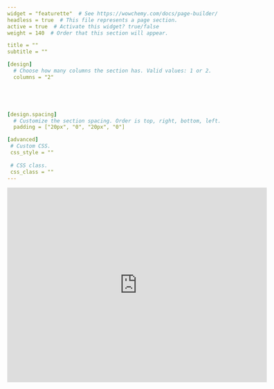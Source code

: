 ```yaml
---
widget = "featurette"  # See https://wowchemy.com/docs/page-builder/
headless = true  # This file represents a page section.
active = true  # Activate this widget? true/false
weight = 140  # Order that this section will appear.

title = ""
subtitle = ""

[design]
  # Choose how many columns the section has. Valid values: 1 or 2.
  columns = "2"


  


[design.spacing]
  # Customize the section spacing. Order is top, right, bottom, left.
  padding = ["20px", "0", "20px", "0"]

[advanced]
 # Custom CSS. 
 css_style = ""
 
 # CSS class.
 css_class = ""
---
```


<iframe src="https://www.google.com/maps/embed?pb=!1m14!1m8!1m3!1d1451.5088046915148!2d11.3388862!3d43.3138908!3m2!1i1024!2i768!4f13.1!3m3!1m2!1s0x132a2cb1f0bf96ff%3A0xedde49f34dd17ec!2sDipartimento%20di%20Ingegneria%20dell&#39;informazione%20e%20scienze%20matematiche!5e0!3m2!1sit!2sit!4v1652171835752!5m2!1sit!2sit" width="600" height="450" style="border:0;" allowfullscreen="" loading="lazy" referrerpolicy="no-referrer-when-downgrade"></iframe>
